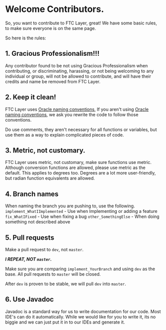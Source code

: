 # Welcome Contributors.

So, you want to contribute to FTC Layer, great!
We have some basic rules, to make sure everyone is on the same page.

So here is the rules:

## 1. Gracious Professionalism!!!

Any contributor found to be not using Gracious Professionalism when contributing, or discriminating, harassing, or not being welcoming to any individual or group, will not be allowed to contribute, and will have their credits and name be removed from FTC Layer.

## 2. Keep it clean!

FTC Layer uses [Oracle naming conventions](https://www.oracle.com/java/technologies/javase/codeconventions-namingconventions.html), If you aren't using [Oracle naming conventions](https://www.oracle.com/java/technologies/javase/codeconventions-namingconventions.html), we ask you rewrite the code to follow those conventions.

Do use comments, they aren't necessary for all functions or variables, but use them as a way to explain complicated pieces of code.

## 3. Metric, not customary.
FTC Layer uses metric, not customary, make sure functions use metric. Although conversion functions are allowed, please use metric as the default.
This applies to degrees too. Degrees are a lot more user-friendly, but radian function equivalents are allowed.
## 4. Branch names
When naming the branch you are pushing to, use the following.
`implement_WhatIImplemented` - Use when Implementing or adding a feature
`fix_WhatIFixed` - Use when fixing a bug
`other_SomethingElse` - When doing something not described above

## 5. Pull requests
Make a pull request to `dev`, not `master`.

**_I REPEAT, NOT `master`._**

Make sure you are comparing `implement_YourBranch` and using `dev` as the base.
All pull requests to `master` will be closed.

After `dev` is proven to be stable, we will pull `dev` into `master`. 

## 6. Use Javadoc
Javadoc is a standard way for us to write documentation for our code. Most IDE's can do it automatically. While we would like for you to write it, its no biggie and we can just put it in to our IDEs and generate it.